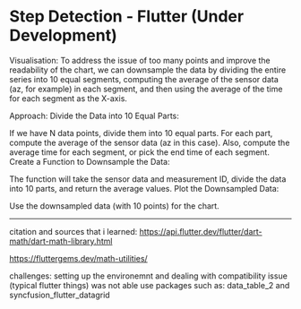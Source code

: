 # Step Detection - Flutter (Under Development)

Visualisation:
To address the issue of too many points and improve the readability of the chart, we can downsample the data by dividing the entire series into 10 equal segments, computing the average of the sensor data (az, for example) in each segment, and then using the average of the time for each segment as the X-axis.

Approach:
Divide the Data into 10 Equal Parts:

If we have N data points, divide them into 10 equal parts.
For each part, compute the average of the sensor data (az in this case).
Also, compute the average time for each segment, or pick the end time of each segment.
Create a Function to Downsample the Data:

The function will take the sensor data and measurement ID, divide the data into 10 parts, and return the average values.
Plot the Downsampled Data:

Use the downsampled data (with 10 points) for the chart.

---

citation and sources that i learned:
https://api.flutter.dev/flutter/dart-math/dart-math-library.html

https://fluttergems.dev/math-utilities/

challenges:
setting up the environemnt and dealing with compatibility issue (typical flutter things)
was not able use packages such as:
data_table_2 and syncfusion_flutter_datagrid

